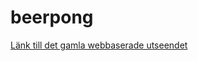 beerpong
========
[Länk till det gamla webbaserade utseendet](https://gits-14.sys.kth.se/pages/jonatber/beer-pong-tracker/)
